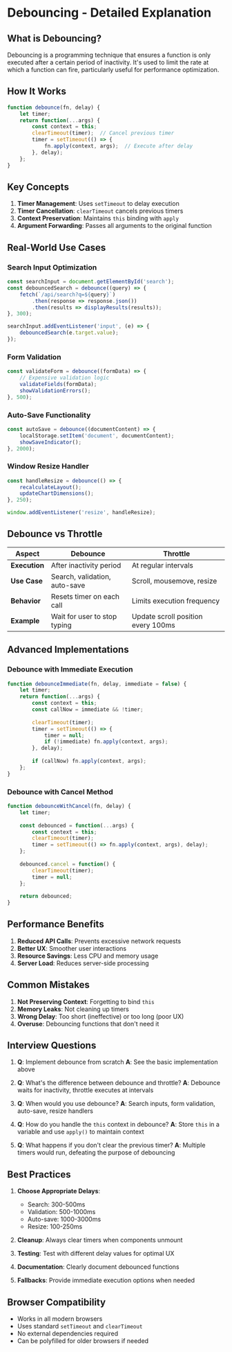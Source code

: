 # Debouncing - Detailed Explanation

## What is Debouncing?

Debouncing is a programming technique that ensures a function is only executed after a certain period of inactivity. It's used to limit the rate at which a function can fire, particularly useful for performance optimization.

## How It Works

```javascript
function debounce(fn, delay) {
    let timer;
    return function(...args) {
        const context = this;
        clearTimeout(timer);  // Cancel previous timer
        timer = setTimeout(() => {
            fn.apply(context, args);  // Execute after delay
        }, delay);
    };
}
```

## Key Concepts

1. **Timer Management**: Uses `setTimeout` to delay execution
2. **Timer Cancellation**: `clearTimeout` cancels previous timers
3. **Context Preservation**: Maintains `this` binding with `apply`
4. **Argument Forwarding**: Passes all arguments to the original function

## Real-World Use Cases

### Search Input Optimization
```javascript
const searchInput = document.getElementById('search');
const debouncedSearch = debounce((query) => {
    fetch(`/api/search?q=${query}`)
        .then(response => response.json())
        .then(results => displayResults(results));
}, 300);

searchInput.addEventListener('input', (e) => {
    debouncedSearch(e.target.value);
});
```

### Form Validation
```javascript
const validateForm = debounce((formData) => {
    // Expensive validation logic
    validateFields(formData);
    showValidationErrors();
}, 500);
```

### Auto-Save Functionality
```javascript
const autoSave = debounce((documentContent) => {
    localStorage.setItem('document', documentContent);
    showSaveIndicator();
}, 2000);
```

### Window Resize Handler
```javascript
const handleResize = debounce(() => {
    recalculateLayout();
    updateChartDimensions();
}, 250);

window.addEventListener('resize', handleResize);
```

## Debounce vs Throttle

| Aspect | Debounce | Throttle |
|--------|----------|----------|
| **Execution** | After inactivity period | At regular intervals |
| **Use Case** | Search, validation, auto-save | Scroll, mousemove, resize |
| **Behavior** | Resets timer on each call | Limits execution frequency |
| **Example** | Wait for user to stop typing | Update scroll position every 100ms |

## Advanced Implementations

### Debounce with Immediate Execution
```javascript
function debounceImmediate(fn, delay, immediate = false) {
    let timer;
    return function(...args) {
        const context = this;
        const callNow = immediate && !timer;
        
        clearTimeout(timer);
        timer = setTimeout(() => {
            timer = null;
            if (!immediate) fn.apply(context, args);
        }, delay);
        
        if (callNow) fn.apply(context, args);
    };
}
```

### Debounce with Cancel Method
```javascript
function debounceWithCancel(fn, delay) {
    let timer;
    
    const debounced = function(...args) {
        const context = this;
        clearTimeout(timer);
        timer = setTimeout(() => fn.apply(context, args), delay);
    };
    
    debounced.cancel = function() {
        clearTimeout(timer);
        timer = null;
    };
    
    return debounced;
}
```

## Performance Benefits

1. **Reduced API Calls**: Prevents excessive network requests
2. **Better UX**: Smoother user interactions
3. **Resource Savings**: Less CPU and memory usage
4. **Server Load**: Reduces server-side processing

## Common Mistakes

1. **Not Preserving Context**: Forgetting to bind `this`
2. **Memory Leaks**: Not cleaning up timers
3. **Wrong Delay**: Too short (ineffective) or too long (poor UX)
4. **Overuse**: Debouncing functions that don't need it

## Interview Questions

1. **Q**: Implement debounce from scratch
   **A**: See the basic implementation above

2. **Q**: What's the difference between debounce and throttle?
   **A**: Debounce waits for inactivity, throttle executes at intervals

3. **Q**: When would you use debounce?
   **A**: Search inputs, form validation, auto-save, resize handlers

4. **Q**: How do you handle the `this` context in debounce?
   **A**: Store `this` in a variable and use `apply()` to maintain context

5. **Q**: What happens if you don't clear the previous timer?
   **A**: Multiple timers would run, defeating the purpose of debouncing

## Best Practices

1. **Choose Appropriate Delays**: 
   - Search: 300-500ms
   - Validation: 500-1000ms
   - Auto-save: 1000-3000ms
   - Resize: 100-250ms

2. **Cleanup**: Always clear timers when components unmount
3. **Testing**: Test with different delay values for optimal UX
4. **Documentation**: Clearly document debounced functions
5. **Fallbacks**: Provide immediate execution options when needed

## Browser Compatibility

- Works in all modern browsers
- Uses standard `setTimeout` and `clearTimeout`
- No external dependencies required
- Can be polyfilled for older browsers if needed